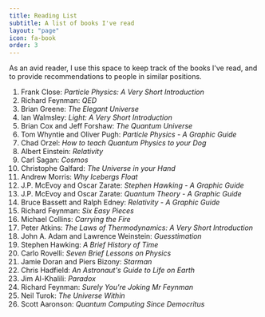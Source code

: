 ```yaml
---
title: Reading List
subtitle: A list of books I've read
layout: "page"
icon: fa-book
order: 3
---
```


As an avid reader, I use this space to keep track of the books I've read, and to provide recommendations to people in similar positions.

1. Frank Close: *Particle Physics: A Very Short Introduction*
2. Richard Feynman: *QED*
3. Brian Greene: *The Elegant Universe*
4. Ian Walmsley: *Light: A Very Short Introduction*
5. Brian Cox and Jeff Forshaw: *The Quantum Universe*
6. Tom Whyntie and Oliver Pugh: *Particle Physics - A Graphic Guide*
7. Chad Orzel: *How to teach Quantum Physics to your Dog*
8. Albert Einstein: *Relativity*
9. Carl Sagan: *Cosmos*
10. Christophe Galfard: *The Universe in your Hand*
11. Andrew Morris: *Why Icebergs Float*
12. J.P. McEvoy and Oscar Zarate: *Stephen Hawking - A Graphic Guide*
13. J.P. McEvoy and Oscar Zarate: *Quantum Theory - A Graphic Guide*
14. Bruce Bassett and Ralph Edney: *Relativity - A Graphic Guide*
15. Richard Feynman: *Six Easy Pieces*
16. Michael Collins: *Carrying the Fire*
17. Peter Atkins: *The Laws of Thermodynamics: A Very Short Introduction*
18. John A. Adam and Lawrence Weinstein: *Guesstimation*
19. Stephen Hawking: *A Brief History of Time*
20. Carlo Rovelli: *Seven Brief Lessons on Physics*
21. Jamie Doran and Piers Bizony: *Starman*
22. Chris Hadfield: *An Astronaut's Guide to Life on Earth*
23. Jim Al-Khalili: *Paradox*
24. Richard Feynman: *Surely You're Joking Mr Feynman*
25. Neil Turok: *The Universe Within*
26. Scott Aaronson: *Quantum Computing Since Democritus*


